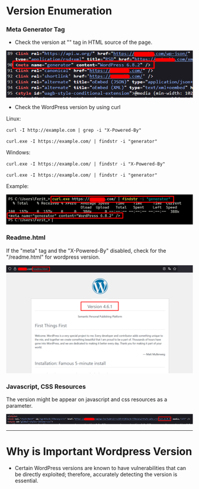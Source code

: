 # Version Enumeration

### Meta Generator Tag
- Check the version at "<meta name="generator" content="WordPress version">" tag in HTML source of the page.

![Meta_tag](./img/meta_tag.png)

- Check the WordPress version by using curl

Linux:

```
curl -I http://example.com | grep -i "X-Powered-By"
```
```
curl.exe -I https://example.com/ | findstr -i "generator"
```

Windows:

```
curl.exe -I https://example.com/ | findstr -i "X-Powered-By"
```

```
curl.exe -I https://example.com/ | findstr -i "generator"
```

Example:

![Curl](./img/curl_example.png)



### Readme.html
If the "meta" tag and the "X-Powered-By" disabled, check for the "/readme.html" for wordpress version.

![Readme](./img/readme_html.png)


### Javascript, CSS Resources
The version might be appear on javascript and css resources as a parameter.

![Parameter](./img/parameter.png)

------------
# Why is Important Wordpress Version
- Certain WordPress versions are known to have vulnerabilities that can be directly exploited; therefore, accurately detecting the version is essential.